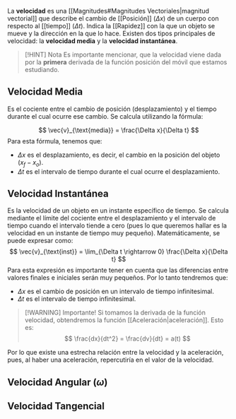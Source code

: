 La **velocidad** es una [[Magnitudes#Magnitudes Vectoriales|magnitud vectorial]] que describe el cambio de [[Posición]] ($\Delta x$) de un cuerpo con respecto al [[tiempo]] ($\Delta t$). Indica la [[Rapidez]] con la que un objeto se mueve y la dirección en la que lo hace. Existen dos tipos principales de velocidad: la **velocidad media** y la **velocidad instantánea**.


> [!HINT] Nota
> Es importante mencionar, que la velocidad viene dada por la **primera** derivada de la función posición del móvil que estamos estudiando.

## Velocidad Media
Es el cociente entre el cambio de posición (desplazamiento) y el tiempo durante el cual ocurre ese cambio. Se calcula utilizando la fórmula:

$$
\vec{v}_{\text{media}} = \frac{\Delta x}{\Delta t}
$$
Para esta fórmula, tenemos que:
- $\Delta x$ es el desplazamiento, es decir, el cambio en la posición del objeto ($x_f - x_o$).
- $\Delta t$ es el intervalo de tiempo durante el cual ocurre el desplazamiento.
## Velocidad Instantánea
Es la velocidad de un objeto en un instante específico de tiempo. Se calcula mediante el límite del cociente entre el desplazamiento y el intervalo de tiempo cuando el intervalo tiende a cero (pues lo que queremos hallar es la velocidad en un instante de tiempo muy pequeño). Matemáticamente, se puede expresar como:
$$
\vec{v}_{\text{inst}} = \lim_{\Delta t \rightarrow 0} \frac{\Delta x}{\Delta t}
$$
Para esta expresión es importante tener en cuenta que las diferencias entre valores finales e iniciales serán muy pequeños. Por lo tanto tendremos que:
- $\Delta x$ es el cambio de posición en un intervalo de tiempo infinitesimal.
- $\Delta t$ es el intervalo de tiempo infinitesimal.


> [!WARNING] Importante!
> Si tomamos la derivada de la función velocidad, obtendremos la función [[Aceleración|aceleración]]. Esto es:
> $$
> \frac{dx}{dt^2} = \frac{dv}{dt} = a(t) 
> $$

Por lo que existe una estrecha relación entre la velocidad y la aceleración, pues, al haber una aceleración, repercutiría en el valor de la velocidad.

## Velocidad Angular ($\omega$)
## Velocidad Tangencial
